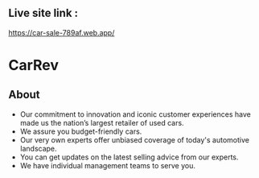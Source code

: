  ## Live site link :
https://car-sale-789af.web.app/

# CarRev

## About
 - Our commitment to innovation and iconic customer experiences have made us the nation’s largest retailer of used cars.
 - We assure you budget-friendly cars.
 - Our very own experts offer unbiased coverage of today's automotive landscape.
 - You can get updates on the latest selling advice from our experts.
 - We have individual management teams to serve you.
 



